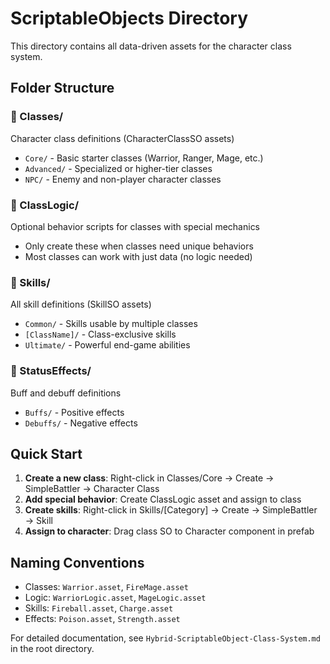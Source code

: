 # ScriptableObjects Directory

This directory contains all data-driven assets for the character class system.

## Folder Structure

### 📁 Classes/
Character class definitions (CharacterClassSO assets)
- `Core/` - Basic starter classes (Warrior, Ranger, Mage, etc.)
- `Advanced/` - Specialized or higher-tier classes
- `NPC/` - Enemy and non-player character classes

### 📁 ClassLogic/
Optional behavior scripts for classes with special mechanics
- Only create these when classes need unique behaviors
- Most classes can work with just data (no logic needed)

### 📁 Skills/
All skill definitions (SkillSO assets)
- `Common/` - Skills usable by multiple classes
- `[ClassName]/` - Class-exclusive skills
- `Ultimate/` - Powerful end-game abilities

### 📁 StatusEffects/
Buff and debuff definitions
- `Buffs/` - Positive effects
- `Debuffs/` - Negative effects

## Quick Start

1. **Create a new class**: Right-click in Classes/Core → Create → SimpleBattler → Character Class
2. **Add special behavior**: Create ClassLogic asset and assign to class
3. **Create skills**: Right-click in Skills/[Category] → Create → SimpleBattler → Skill
4. **Assign to character**: Drag class SO to Character component in prefab

## Naming Conventions

- Classes: `Warrior.asset`, `FireMage.asset`
- Logic: `WarriorLogic.asset`, `MageLogic.asset`  
- Skills: `Fireball.asset`, `Charge.asset`
- Effects: `Poison.asset`, `Strength.asset`

For detailed documentation, see `Hybrid-ScriptableObject-Class-System.md` in the root directory.